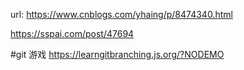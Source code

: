 url: https://www.cnblogs.com/yhaing/p/8474340.html

https://sspai.com/post/47694

#git 游戏
https://learngitbranching.js.org/?NODEMO